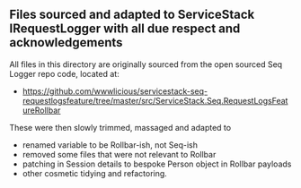 ﻿
## Files sourced and adapted to ServiceStack IRequestLogger with all due respect and acknowledgements

All files in this directory are originally sourced from the open sourced Seq Logger repo code, located at:

- https://github.com/wwwlicious/servicestack-seq-requestlogsfeature/tree/master/src/ServiceStack.Seq.RequestLogsFeatureRollbar

These were then slowly trimmed, massaged and adapted to 

- renamed variable to be Rollbar-ish, not Seq-ish
- removed some files that were not relevant to Rollbar
- patching in Session details to bespoke Person object in Rollbar payloads
- other cosmetic tidying and refactoring.
